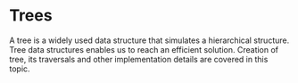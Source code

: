# Trees

A tree is a widely used data structure that simulates a hierarchical structure. Tree data structures enables us to reach an efficient solution. Creation of tree, its traversals and other implementation details are covered in this topic.
